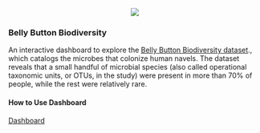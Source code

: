 <p align="center"><img src="http://robdunnlab.com/wp-content/uploads/microbes-sem.jpg"></p>

<h3>Belly Button Biodiversity</h3>

<p align="center">

An interactive dashboard to explore the [Belly Button Biodiversity dataset](http://robdunnlab.com/projects/belly-button-biodiversity/)., which catalogs the microbes that colonize human navels.
The dataset reveals that a small handful of microbial species (also called operational taxonomic units, or OTUs, in the study) were present in more than 70% of people, while the rest were relatively rare.

<p>

<h4>How to Use Dashboard</h4>

[Dashboard](https://theidari.github.io/belly_button_biodiversity/)
